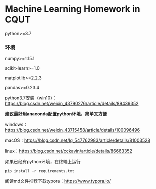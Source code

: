# Machine Learning Homework in CQUT

python>=3.7

### 环境

numpy>=1.15.1

scikit-learn>=1.0

matplotlib>=2.2.3

pandas>=0.23.4

python3.7安装（win10）：https://blog.csdn.net/weixin_43790276/article/details/89439352



**建议最好用anaconda配置python环境，简单又方便**

windows：https://blog.csdn.net/weixin_43715458/article/details/100096496

macOS：https://blog.csdn.net/lq_547762983/article/details/81003528

linux：https://blog.csdn.net/cckavin/article/details/86663352



如果已经有python环境，在终端上运行

```
pip install -r requirements.txt
```

阅读md文件推荐下载typora：https://www.typora.io/